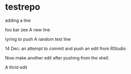 # testrepo

adding a line

foo bar zee
A new line

tyring to push
A random test line

14 Dec: an attempt to commit and push an edit from RStudio

Now make another edit after pushing from the shell.

A thrid edit

